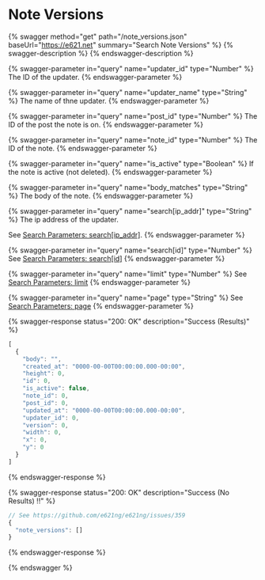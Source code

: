 # Note Versions

{% swagger method="get" path="/note_versions.json" baseUrl="https://e621.net" summary="Search Note Versions" %}
{% swagger-description %}
{% endswagger-description %}

{% swagger-parameter in="query" name="updater_id" type="Number" %}
The ID of the updater.
{% endswagger-parameter %}

{% swagger-parameter in="query" name="updater_name" type="String" %}
The name of thne updater.
{% endswagger-parameter %}

{% swagger-parameter in="query" name="post_id" type="Number" %}
The ID of the post the note is on.
{% endswagger-parameter %}

{% swagger-parameter in="query" name="note_id" type="Number" %}
The ID of the note.
{% endswagger-parameter %}

{% swagger-parameter in="query" name="is_active" type="Boolean" %}
If the note is active (not deleted).
{% endswagger-parameter %}

{% swagger-parameter in="query" name="body_matches" type="String" %}
The body of the note.
{% endswagger-parameter %}

{% swagger-parameter in="query" name="search[ip_addr]" type="String" %}
The ip address of the updater.

See [Search Parameters: search\[ip\_addr\]](../other/search_parameters.md#search-ip\_addr).
{% endswagger-parameter %}

{% swagger-parameter in="query" name="search[id]" type="Number" %}
See [Search Parameters: search\[id\]](../other/search_parameters.md#search-id)
{% endswagger-parameter %}

{% swagger-parameter in="query" name="limit" type="Number" %}
See [Search Parameters: limit](../other/search_parameters.md#limit)
{% endswagger-parameter %}

{% swagger-parameter in="query" name="page" type="String" %}
See [Search Parameters: page](../other/search_parameters.md#page)
{% endswagger-parameter %}

{% swagger-response status="200: OK" description="Success (Results)" %}
```javascript
[
  {
    "body": "",
    "created_at": "0000-00-00T00:00:00.000-00:00",
    "height": 0,
    "id": 0,
    "is_active": false,
    "note_id": 0,
    "post_id": 0,
    "updated_at": "0000-00-00T00:00:00.000-00:00",
    "updater_id": 0,
    "version": 0,
    "width": 0,
    "x": 0,
    "y": 0
  }
]
```
{% endswagger-response %}

{% swagger-response status="200: OK" description="Success (No Results) !!" %}
```javascript
// See https://github.com/e621ng/e621ng/issues/359
{
  "note_versions": []
}
```
{% endswagger-response %}

{% endswagger %}